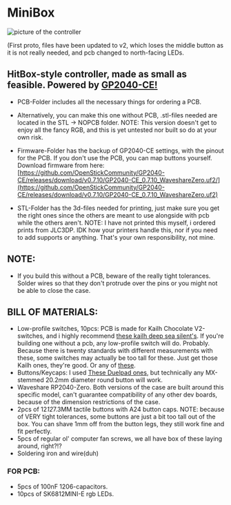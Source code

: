 # MiniBox

![picture of the controller](https://i.imgur.com/Pw6ptVj.png)

(First proto, files have been updated to v2, which loses the middle button as it is not really needed, and pcb changed to north-facing LEDs.


## HitBox-style controller, made as small as feasible. Powered by [GP2040-CE!](https://gp2040-ce.info/) 

- PCB-Folder includes all the necessary things for ordering a PCB. 
- Alternatively, you can make this one without PCB, .stl-files needed are located in the STL -> NOPCB folder. NOTE: This version doesn't get to enjoy all the fancy RGB, and this is yet untested nor built so do at your own risk. 

- Firmware-Folder has the backup of GP2040-CE settings, with the pinout for the PCB. If you don't use the PCB, you can map buttons yourself. Download firmware from here: [https://github.com/OpenStickCommunity/GP2040-CE/releases/download/v0.7.10/GP2040-CE_0.7.10_WaveshareZero.uf2/](https://github.com/OpenStickCommunity/GP2040-CE/releases/download/v0.7.10/GP2040-CE_0.7.10_WaveshareZero.uf2)

- STL-Folder has the 3d-files needed for printing, just make sure you get the right ones since the others are meant to use alongside with pcb while the others aren't. NOTE: I have not printed this myself, i ordered prints from JLC3DP. IDK how your printers handle this, nor if you need to add supports or anything. That's your own responsibility, not mine. 

## NOTE:
- If you build this without a PCB, beware of the really tight tolerances. Solder wires so that they don't protrude over the pins or you might not be able to close the case.

## BILL OF MATERIALS:

- Low-profile switches, 10pcs: PCB is made for Kailh Chocolate V2-switches, and i highly recommend [these kailh deep sea silent's](https://www.aliexpress.com/item/1005007612020460.html). If you're building one without a pcb, any low-profile switch will do. Probably. Because there is twenty standards with different measurements with these, some switches may actually be too tall for these. Just get those Kailh ones, they're good. Or any of [these](https://diykey.net/products/all-pom-low-profile-keyboard-switch-tactile-switch).
- Buttons/Keycaps: I used [These Duelpad ones](https://www.aliexpress.com/item/1005006860432524.html), but technically any MX-stemmed 20.2mm diameter round button will work.
- Waveshare RP2040-Zero. Both versions of the case are built around this specific model, can't guarantee compatibility of any other dev boards, because of the dimension restrictions of the case. 
- 2pcs of 12*12*7.3MM tactile buttons with A24 button caps. NOTE: because of VERY tight tolerances, some buttons are just a bit too tall out of the box. You can shave 1mm off from the button legs, they still work fine and fit perfectly.
- 5pcs of regular ol' computer fan screws, we all have box of these laying around, right?!?
- Soldering iron and wire(duh)
  
### FOR PCB:
- 5pcs of 100nF 1206-capacitors.
- 10pcs of SK6812MINI-E rgb LEDs.

